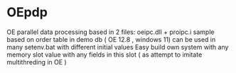 # OEpdp
OE parallel data processing 
based in 2 files: oeipc.dll + proipc.i 
sample based on order table in demo db ( OE 12.8 , windows 11) 
can be used in many setenv.bat with different initial  values 
Easy build own system with any memory slot value with any fields in this slot
( as attempt to imitate  multithreding  in OE ) 
